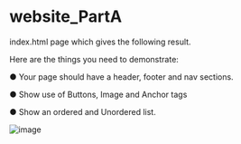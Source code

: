 # website_PartA

index.html page which gives the following result. 

Here are the things you need to demonstrate:
 
● Your page should have a header, footer and nav sections.
 
● Show use of Buttons, Image and Anchor tags 

● Show an ordered and Unordered list.

![image](https://github.com/yam456/website_PartA/assets/135616309/e34c3cb6-5347-4c4a-a6f0-9c393e0d5c0f)


